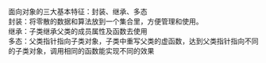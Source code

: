 面向对象的三大基本特征：封装、继承、多态<br>
封装：将零散的数据和算法放到一个集合里，方便管理和使用。<br>
继承：子类继承父类的成员属性及函数去使用<br>
多态：父类指针指向子类对象，子类中重写父类的虚函数，达到父类指针指向不同的子类对象，调用相同的函数能实现不同的效果<br>


